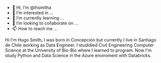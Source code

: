 - 👋 Hi, I’m @lhsmitha
- 👀 I’m interested in ...
- 🌱 I’m currently learning ...
- 💞️ I’m looking to collaborate on ...
- 📫 How to reach me ...

<!---
lhsmitha/lhsmitha is a ✨ special ✨ repository because its `README.md` (this file) appears on your GitHub profile.
You can click the Preview link to take a look at your changes.
--->

Hi I'm Hugo Smith, I was born in Concepción but currently I live in Santiago de Chile working as Data Engineer.
I studidied Civil Engineering Computer Science at the University of Bío-Bío where I learned to program. Now I'm study Python and Data Science 
in the Azure enviroment with Databricks.
